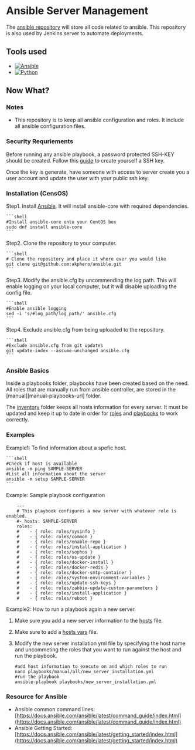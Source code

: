 # Ansible Server Management

The [ansible repository][ansible-servermanagement-repository-url] will store all code related to ansible. This repository is also used by Jenkins server to automate deployments.

## Tools used

* [![Ansible][ansible-img]][ansible-url]
* [![Python][python-img]][python-url]

## Now What?

### Notes

* This repository is to keep all ansible configuration and roles. It include all ansible configuration files.

### Security Requriements

Before running any ansible playbook, a password protected SSH-KEY should be created. Follow this [guide][how-to-set-up-ssh-key-guide-url] to create yourself a SSH key.

Once the key is generate, have someone with access to server create you a user account and update the user with your public ssh key.

### Installation (CensOS)

Step1. Install [Ansible][ansible-help-url]. It will install ansible-core with required dependencies.

    ```shell
    #Install ansible-core onto your CentOS box
    sudo dnf install ansible-core
    ``` 

Step2. Clone the repository to your computer.

    ```shell
    # Clone the repository and place it where ever you would like
    git clone git@github.com:akphero/ansible.git
    ``` 

Step3. Modify the ansible.cfg by uncommending the log path. This will enable logging on your local computer, but it will disable uploading the config file.

    ```shell
    #Enable ansible logging
    sed -i 's/#log_path/log_path/' ansible.cfg
    ``` 

Step4. Exclude ansible.cfg from being uploaded to the repository.

    ```shell
    #Exclude ansible.cfg from git updates
    git update-index --assume-unchanged ansible.cfg
    ``` 

### Ansible Basics

Inside a playbooks folder, playbooks have been created based on the need. All roles that are manually run from ansible controller, are stored in the [manual][manual-playbooks-url] folder.

The [inventory][ansible-hosts-config-url] folder keeps all hosts information for every server. It must be updated and keep it up to date in order for [roles][ansible-roles-url] and [playbooks][ansible-playbooks-url] to work correctly.

### Examples

Example1: To find information about a spefic host.

    ```shell
    #Check if host is available
    ansible -m ping SAMPLE-SERVER
    #List all information about the server
    ansible -m setup SAMPLE-SERVER
    ``` 
    
Example: Sample playbook configuration


        ---
        # This playbook configures a new server with whatever role is enabled.
        #- hosts: SAMPLE-SERVER
        roles:
        #    - { role: roles/sysinfo }
        #    - { role: roles/common }
        #    - { role: roles/enable-repo }
        #    - { role: roles/install-application }
        #    - { role: roles/sophos }
        #    - { role: roles/os-update }    
        #    - { role: roles/docker-install }
        #    - { role: roles/docker-redis }
        #    - { role: roles/docker-smtp-container }
        #    - { role: roles/system-environment-variables }
        #    - { role: roles/update-ssh-keys }
        #    - { role: roles/zabbix-update-custom-parameters }
        #    - { role: roles/install-application }
        #    - { role: roles/reboot }

Example2: How to run a playbook again a new server. 

1. Make sure you add a new server information to the [hosts][ansible-hosts-file-url] file. 

2. Make sure to add a [hosts vars][ansible-hosts-vars-file-url] file.

3. Modify the new server installation yml file by specifying the host name and uncommeting the roles that you want to run against the host and run the playbook.

    ```shell
    #add host information to execute on and which roles to run
    nano playbooks/manual/all/new_server_installation.yml
    #run the playbook
    ansible-playbook playbooks/new_server_installation.yml
    ``` 

### Resource for Ansible

* Ansible common command lines: [https://docs.ansible.com/ansible/latest/command_guide/index.html](https://docs.ansible.com/ansible/latest/command_guide/index.html)
* Ansible Getting Started: [https://docs.ansible.com/ansible/latest/getting_started/index.html](https://docs.ansible.com/ansible/latest/getting_started/index.html)


<!-- MARKDOWN LINKS & IMAGES -->

[ansible-servermanagement-repository-url]: https://github.com/akphero/ansible
[ansible-img]: https://img.shields.io/badge/ansible-000000?style=for-the-badge&logo=ansible
[ansible-url]: https://www.ansible.com/
[ansible-help-url]:https://docs.ansible.com/ansible/latest/installation_guide/intro_installation.html
[python-img]: https://img.shields.io/badge/python-000000?style=for-the-badge&logo=python
[python-url]: https://www.python.org/
[ansible-hosts-config-url]: https://github.com/akphero/ansible/tree/master/inventory
[ansible-playbooks-url]: https://github.com/akphero/ansible/tree/master/playbooks/
[ansible-roles-url]: https://github.com/akphero/ansible/tree/master/roles
[ansible-hosts-file-url]: https://github.com/akphero/ansible/blob/master/inventory/hosts
[ansible-hosts-vars-file-url]: https://github.com/akphero/ansible/tree/master/inventory/host_vars
[how-to-set-up-ssh-key-guide-url]: https://git-scm.com/book/en/v2/Git-on-the-Server-Generating-Your-SSH-Public-Key